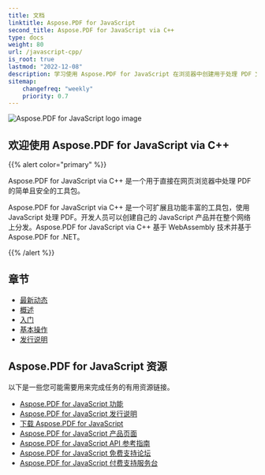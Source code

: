 ```yaml
---
title: 文档
linktitle: Aspose.PDF for JavaScript
second_title: Aspose.PDF for JavaScript via C++
type: docs
weight: 80
url: /javascript-cpp/
is_root: true
lastmod: "2022-12-08"
description: 学习使用 Aspose.PDF for JavaScript 在浏览器中创建用于处理 PDF 文档的应用程序。
sitemap:
    changefreq: "weekly"
    priority: 0.7
---
```

![Aspose.PDF for JavaScript logo image](aspose_pdf-for-javascript-cpp.png)

<h2>欢迎使用 Aspose.PDF for JavaScript via C++</h2>

{{% alert color="primary" %}}

Aspose.PDF for JavaScript via C++ 是一个用于直接在网页浏览器中处理 PDF 的简单且安全的工具包。

Aspose.PDF for JavaScript via C++ 是一个可扩展且功能丰富的工具包，使用 JavaScript 处理 PDF。开发人员可以创建自己的 JavaScript 产品并在整个网络上分发。Aspose.PDF for JavaScript via C++ 基于 WebAssembly 技术并基于 Aspose.PDF for .NET。

{{% /alert %}}

<h2>章节</h2>

- [最新动态](/pdf/javascript-cpp/whatsnew/)
- [概述](/pdf/javascript-cpp/overview/)
- [入门](/pdf/javascript-cpp/get-started/)
- [基本操作](/pdf/javascript-cpp/basic-operations/)
- [发行说明](https://releases.aspose.com/pdf/javascriptcpp/release-notes/)

<h2>Aspose.PDF for JavaScript 资源</h2>

以下是一些您可能需要用来完成任务的有用资源链接。

- [Aspose.PDF for JavaScript 功能](/pdf/javascript-cpp/key-features/)
- [Aspose.PDF for JavaScript 发行说明](https://releases.aspose.com/pdf/javascriptcpp/release-notes/)
- [下载 Aspose.PDF for JavaScript](https://releases.aspose.com/pdf/javascriptcpp/)
- [Aspose.PDF for JavaScript 产品页面](https://products.aspose.com/pdf/javascript-cpp/)
- [Aspose.PDF for JavaScript API 参考指南](https://reference.aspose.com/pdf/javascript-cpp/)
- [Aspose.PDF for JavaScript 免费支持论坛](https://forum.aspose.com/c/pdf/10)
- [Aspose.PDF for JavaScript 付费支持服务台](https://helpdesk.aspose.com/)